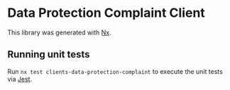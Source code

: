 <!-- gitbook-navigation: "Data Protection Complaint" -->

# Data Protection Complaint Client

This library was generated with [Nx](https://nx.dev).

## Running unit tests

Run `nx test clients-data-protection-complaint` to execute the unit tests via [Jest](https://jestjs.io).
